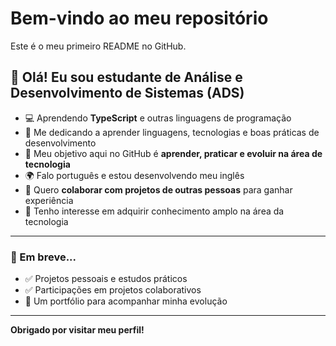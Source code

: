 <h1 aling=''>Bem-vindo ao meu repositório</h1>

Este é o meu primeiro README no GitHub.
 ## 👋 Olá! Eu sou estudante de Análise e Desenvolvimento de Sistemas (ADS)

- 💻 Aprendendo **TypeScript** e outras linguagens de programação
- 🧠 Me dedicando a aprender linguagens, tecnologias e boas práticas de desenvolvimento
- 🎯 Meu objetivo aqui no GitHub é **aprender, praticar e evoluir na área de tecnologia**
- 🌍 Falo português e estou desenvolvendo meu inglês
- 🤝 Quero **colaborar com projetos de outras pessoas** para ganhar experiência
- 🚀 Tenho interesse em adquirir conhecimento amplo na área da tecnologia

---

### 📌 Em breve...

- ✅ Projetos pessoais e estudos práticos
- ✅ Participações em projetos colaborativos
- 🚧 Um portfólio para acompanhar minha evolução

---

**Obrigado por visitar meu perfil!** 
